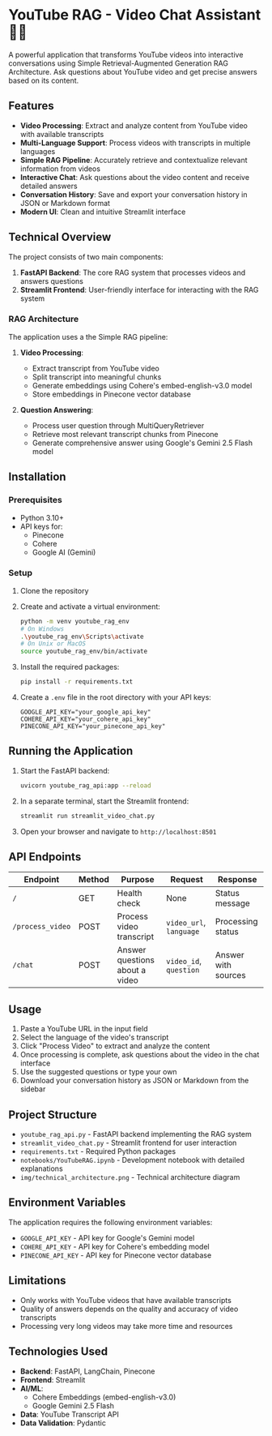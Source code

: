 # YouTube RAG - Video Chat Assistant 🎥💬

A powerful application that transforms YouTube videos into interactive conversations using Simple  Retrieval-Augmented Generation RAG Architecture. Ask questions about YouTube video and get precise answers based on its content.

## Features

- **Video Processing**: Extract and analyze content from  YouTube video with available transcripts
- **Multi-Language Support**: Process videos with transcripts in multiple languages
- **Simple RAG Pipeline**: Accurately retrieve and contextualize relevant information from videos
- **Interactive Chat**: Ask questions about the video content and receive detailed answers
- **Conversation History**: Save and export your conversation history in JSON or Markdown format
- **Modern UI**: Clean and intuitive Streamlit interface

##  Technical Overview

The project consists of two main components:

1. **FastAPI Backend**: The core RAG system that processes videos and answers questions
2. **Streamlit Frontend**: User-friendly interface for interacting with the RAG system

### RAG Architecture

The application uses a the Simple RAG  pipeline:

1. **Video Processing**:
   - Extract transcript from YouTube video
   - Split transcript into meaningful chunks
   - Generate embeddings using Cohere's embed-english-v3.0 model
   - Store embeddings in Pinecone vector database

2. **Question Answering**:
   - Process user question through MultiQueryRetriever
   - Retrieve most relevant transcript chunks from Pinecone
   - Generate comprehensive answer using Google's Gemini 2.5 Flash model

##  Installation

### Prerequisites

- Python 3.10+
- API keys for:
  - Pinecone
  - Cohere
  - Google AI (Gemini)

### Setup

1. Clone the repository
2. Create and activate a virtual environment:
   ```bash
   python -m venv youtube_rag_env
   # On Windows
   .\youtube_rag_env\Scripts\activate
   # On Unix or MacOS
   source youtube_rag_env/bin/activate
   ```

3. Install the required packages:
   ```bash
   pip install -r requirements.txt
   ```

4. Create a `.env` file in the root directory with your API keys:
   ```
   GOOGLE_API_KEY="your_google_api_key"
   COHERE_API_KEY="your_cohere_api_key"
   PINECONE_API_KEY="your_pinecone_api_key"
   ```

## Running the Application

1. Start the FastAPI backend:
   ```bash
   uvicorn youtube_rag_api:app --reload
   ```

2. In a separate terminal, start the Streamlit frontend:
   ```bash
   streamlit run streamlit_video_chat.py
   ```

3. Open your browser and navigate to `http://localhost:8501`


## API Endpoints

| Endpoint | Method | Purpose | Request | Response |
|----------|--------|---------|---------|----------|
| `/` | GET | Health check | None | Status message |
| `/process_video` | POST | Process video transcript | `video_url`, `language` | Processing status |
| `/chat` | POST | Answer questions about a video | `video_id`, `question` | Answer with sources |



## Usage

1. Paste a YouTube URL in the input field
2. Select the language of the video's transcript
3. Click "Process Video" to extract and analyze the content
4. Once processing is complete, ask questions about the video in the chat interface
5. Use the suggested questions or type your own
6. Download your conversation history as JSON or Markdown from the sidebar

## Project Structure

- `youtube_rag_api.py` - FastAPI backend implementing the RAG system
- `streamlit_video_chat.py` - Streamlit frontend for user interaction
- `requirements.txt` - Required Python packages
- `notebooks/YouTubeRAG.ipynb` - Development notebook with detailed explanations
- `img/technical_architecture.png` - Technical architecture diagram

## Environment Variables

The application requires the following environment variables:

- `GOOGLE_API_KEY` - API key for Google's Gemini model
- `COHERE_API_KEY` - API key for Cohere's embedding model
- `PINECONE_API_KEY` - API key for Pinecone vector database

## Limitations

- Only works with YouTube videos that have available transcripts
- Quality of answers depends on the quality and accuracy of video transcripts
- Processing very long videos may take more time and resources

## Technologies Used

- **Backend**: FastAPI, LangChain, Pinecone
- **Frontend**: Streamlit
- **AI/ML**: 
  - Cohere Embeddings (embed-english-v3.0)
  - Google Gemini 2.5 Flash
- **Data**: YouTube Transcript API
- **Data Validation**: Pydantic
